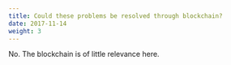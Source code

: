 ```yaml
---
title: Could these problems be resolved through blockchain?
date: 2017-11-14
weight: 3
---
```


No. The blockchain is of little relevance here.
